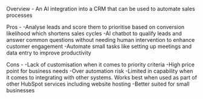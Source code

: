 Overview - An AI integration into a CRM that can be used to automate sales processes

Pros - 
-Analyse leads and score them to prioritise based on conversion likelihood which shortens sales cycles
-AI chatbot to qualify leads and answer common questions without needing human intervention to enhance customer engagement
-Automate small tasks like setting up meetings and data entry to improve productivity

Cons -
-Lack of customisation when it comes to priority criteria
-High price point for business needs
-Over automation risk
-Limited in capability when it comes to integrating with other systems. Works best when used as part of other HubSpot services including website hosting
-Better suited for small businesses
